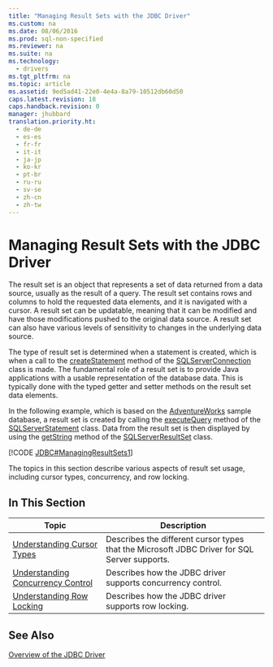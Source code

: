 ```yaml
---
title: "Managing Result Sets with the JDBC Driver"
ms.custom: na
ms.date: 08/06/2016
ms.prod: sql-non-specified
ms.reviewer: na
ms.suite: na
ms.technology: 
  - drivers
ms.tgt_pltfrm: na
ms.topic: article
ms.assetid: 9ed5ad41-22e0-4e4a-8a79-10512db60d50
caps.latest.revision: 18
caps.handback.revision: 0
manager: jhubbard
translation.priority.ht: 
  - de-de
  - es-es
  - fr-fr
  - it-it
  - ja-jp
  - ko-kr
  - pt-br
  - ru-ru
  - sv-se
  - zh-cn
  - zh-tw
---
```

# Managing Result Sets with the JDBC Driver
  The result set is an object that represents a set of data returned from a data source, usually as the result of a query. The result set contains rows and columns to hold the requested data elements, and it is navigated with a cursor. A result set can be updatable, meaning that it can be modified and have those modifications pushed to the original data source. A result set can also have various levels of sensitivity to changes in the underlying data source.  
  
 The type of result set is determined when a statement is created, which is when a call to the [createStatement](../content/createStatement-Method--SQLServerConnection-.md) method of the [SQLServerConnection](../content/SQLServerConnection-Class.md) class is made. The fundamental role of a result set is to provide Java applications with a usable representation of the database data. This is typically done with the typed getter and setter methods on the result set data elements.  
  
 In the following example, which is based on the  [AdventureWorks](http://msftdbprodsamples.codeplex.com/)  sample database, a result set is created by calling the [executeQuery](../content/executeQuery-Method--SQLServerStatement-.md) method of the [SQLServerStatement](../content/SQLServerStatement-Class.md) class. Data from the result set is then displayed by using the [getString](../content/getString-Method--SQLServerResultSet-.md) method of the [SQLServerResultSet](../content/SQLServerResultSet-Class.md) class.  
  
 [!CODE [JDBC#ManagingResultSets1](../CodeSnippet/SQLDrivers/jdbc#managingresultsets1)]  
  
 The topics in this section describe various aspects of result set usage, including cursor types, concurrency, and row locking.  
  
## In This Section  
  
|Topic|Description|  
|-----------|-----------------|  
|[Understanding Cursor Types](../content/Understanding-Cursor-Types.md)|Describes the different cursor types that the  Microsoft JDBC Driver for SQL Server  supports.|  
|[Understanding Concurrency Control](../content/Understanding-Concurrency-Control.md)|Describes how the JDBC driver supports concurrency control.|  
|[Understanding Row Locking](../content/Understanding-Row-Locking.md)|Describes how the JDBC driver supports row locking.|  
  
## See Also  
 [Overview of the JDBC Driver](../content/Overview-of-the-JDBC-Driver.md)  
  
  